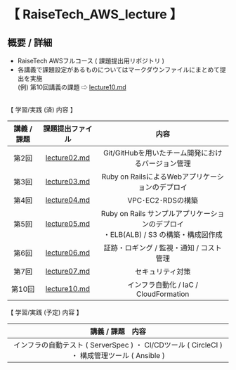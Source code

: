 # 【 RaiseTech_AWS_lecture 】
## 概要 / 詳細<br>
- RaiseTech AWSフルコース ( 課題提出用リポジトリ )<br>
- 各講義で課題設定があるものについてはマークダウンファイルにまとめて提出を実施<br>
(例) 第10回講義の課題 ⇨ [lecture10.md](./lecture_task/lecture10/lecture10.md)<br>
<br>
【 学習/実践 (済) 内容 】

| 講義 / 課題 | 課題提出ファイル | 内容                                                                                   |
| :-------: | :--------------: | :------------------------------------------------------------------------------------: |
| 第2回     | [lecture02.md](./lecture_task/lecture02.md)     | Git/GitHubを用いたチーム開発におけるバージョン管理                                 |
| 第3回     | [lecture03.md](./lecture_task/lecture03.md)     | Ruby on RailsによるWebアプリケーションのデプロイ                                       |
| 第4回     | [lecture04.md](./lecture_task/lecture04.md)     | VPC･EC2･RDSの構築                                                                    |
| 第5回     | [lecture05.md](./lecture_task/lecture05/lecture05.md)     | Ruby on Rails サンプルアプリケーションのデプロイ<br>・ELB(ALB) / S3 の構築・構成図作成 |
| 第6回     | [lecture06.md](./lecture_task/lecture06/lecture06.md)     | 証跡・ロギング / 監視・通知 / コスト管理                                               |
| 第7回     | [lecture07.md](./lecture_task/lecture07/lecture07.md)     | セキュリティ対策                                                                       |
| 第10回    | [lecture10.md](./lecture_task/lecture10/lecture10.md)     | インフラ自動化 / IaC / CloudFormation                                                  | <br>

【 学習/実践 (予定) 内容 】

| 講義 / 課題　内容                                                                               |
| :---------------------------------------------------------------------------------------------: |
| インフラの自動テスト ( ServerSpec ) ・ CI/CDツール ( CircleCI ) ・ 構成管理ツール ( Ansible ) |
